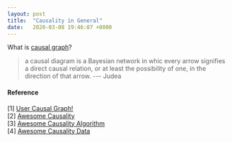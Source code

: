 ```yaml
---
layout: post
title:  "Causality in General"
date:   2020-03-08 19:46:07 +0800
---
```


What is [causal graph](https://www.wikiwand.com/en/Causal_graph)?

> a causal diagram is a Bayesian network in whic every arrow signifies a direct causal relation, or at least the possibility of one, in the direction of that arrow. --- Judea

#### Reference

[1] [User Causal Graph!](https://towardsdatascience.com/use-causal-graphs-4e3af630cf64) <br>
[2] [Awesome Causality](https://github.com/napsternxg/awesome-causality) <br>
[3] [Awesome Causality Algorithm](https://github.com/rguo12/awesome-causality-algorithms) <br>
[4] [Awesome Causality Data](https://github.com/rguo12/awesome-causality-data) <br>
